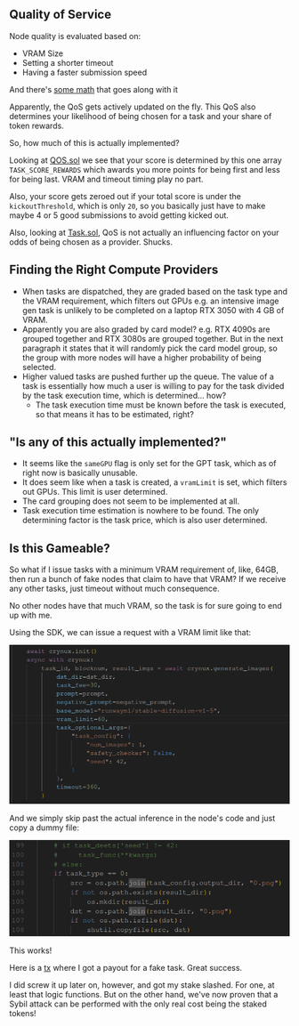 ## Quality of Service

Node quality is evaluated based on:
- VRAM Size
- Setting a shorter timeout
- Having a faster submission speed

And there's [some math](https://docs.crynux.ai/system-design/quality-of-service-qos) that goes along with it

Apparently, the QoS gets actively updated on the fly. This QoS also determines your likelihood of being chosen for a task and your share of token rewards. 

So, how much of this is actually implemented?

Looking at [QOS.sol](https://github.com/crynux-ai/crynux-contracts/blob/main/contracts/QOS.sol) we see that your score is determined by this one array `TASK_SCORE_REWARDS` which awards you more points for being first and less for being last. VRAM and timeout timing play no part.

Also, your score gets zeroed out if your total score is under the `kickoutThreshold`, which is only `20`, so you basically just have to make maybe 4 or 5 good submissions to avoid getting kicked out.

Also, looking at [Task.sol](https://github.com/crynux-ai/crynux-contracts/blob/4c2d5814fd64b04f144009dea4f8e77a5c47e8d2/contracts/Task.sol#L413), QoS is not actually an influencing factor on your odds of being chosen as a provider. Shucks.

## Finding the Right Compute Providers

- When tasks are dispatched, they are graded based on the task type and the VRAM requirement, which filters out GPUs e.g. an intensive image gen task is unlikely to be completed on a laptop RTX 3050 with 4 GB of VRAM.
- Apparently you are also graded by card model? e.g. RTX 4090s are grouped together and RTX 3080s are grouped together. But in the next paragraph it states that it will randomly pick the card model group, so the group with more nodes will have a higher probability of being selected.
- Higher valued tasks are pushed further up the queue. The value of a task is essentially how much a user is willing to pay for the task divided by the task execution time, which is determined... how?
	- The task execution time must be known before the task is executed, so that means it has to be estimated, right?

## "Is any of this actually implemented?"

- It seems like the `sameGPU` flag is only set for the GPT task, which as of right now is basically unusable.
- It does seem like when a task is created, a `vramLimit` is set, which filters out GPUs. This limit is user determined.
- The card grouping does not seem to be implemented at all.
- Task execution time estimation is nowhere to be found. The only determining factor is the task price, which is also user determined. 


## Is this Gameable?

So what if I issue tasks with a minimum VRAM requirement of, like, 64GB, then run a bunch of fake nodes that claim to have that VRAM? If we receive any other tasks, just timeout without much consequence.

No other nodes have that much VRAM, so the task is for sure going to end up with me. 

Using the SDK, we can issue a request with a VRAM limit like that:

![Fake_Request.png](Fake_Request.png)

And we simply skip past the actual inference in the node's code and just copy a dummy file:

![Dummy_Code.png](Dummy_Code.png)

This works!

Here is a [tx](https://bb.dym.fyi/r/dev-crynux/tx/0xf98662e9f600425f93539275b8680864b8de81e5369a5330c5a45385a4b035fb) where I got a payout for a fake task. Great success.

I did screw it up later on, however, and got my stake slashed. For one, at least that logic functions. But on the other hand, we've now proven that a Sybil attack can be performed with the only real cost being the staked tokens!
